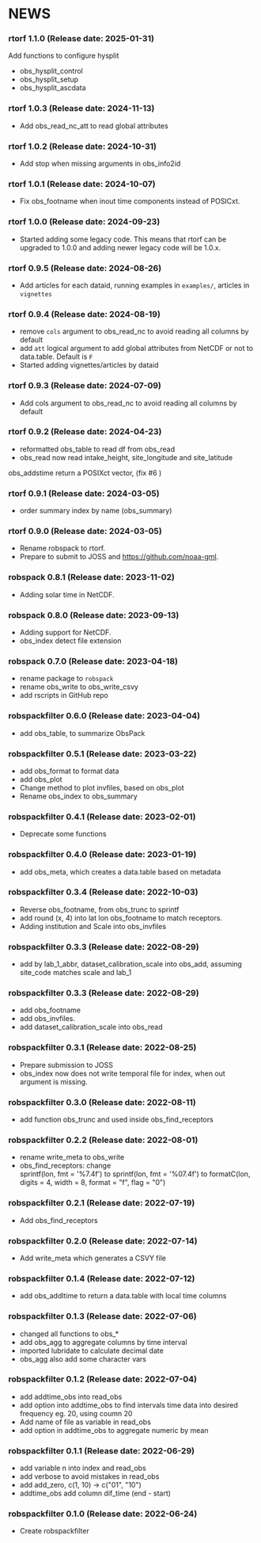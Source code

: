 NEWS
===========


### rtorf 1.1.0 (Release date: 2025-01-31)

Add functions to configure hysplit

- obs_hysplit_control
- obs_hysplit_setup
- obs_hysplit_ascdata

### rtorf 1.0.3 (Release date: 2024-11-13)


- Add obs_read_nc_att to read global attributes

### rtorf 1.0.2 (Release date: 2024-10-31)

- Add stop when missing arguments in obs_info2id

### rtorf 1.0.1 (Release date: 2024-10-07)

- Fix obs_footname when inout time components instead of POSICxt.


### rtorf 1.0.0 (Release date: 2024-09-23)

- Started adding some legacy code. This means that rtorf can be upgraded to 1.0.0 and adding newer legacy code will be 1.0.x.

### rtorf 0.9.5 (Release date: 2024-08-26)

- Add articles for each dataid, running examples in `examples/`, articles in `vignettes`

### rtorf 0.9.4 (Release date: 2024-08-19)

- remove `cols` argument to obs_read_nc to avoid reading all columns by default
- add `att` logical argument to add global attributes from NetCDF or not to data.table. Default is `F`
- Started adding vignettes/articles by dataid

### rtorf 0.9.3 (Release date: 2024-07-09)

- Add cols argument to obs_read_nc to avoid reading all columns by default

### rtorf 0.9.2 (Release date: 2024-04-23)

- reformatted obs_table to read df from obs_read
- obs_read now read intake_height, site_longitude and site_latitude

obs_addstime return a POSIXct vector, (fix #6 )

### rtorf 0.9.1 (Release date: 2024-03-05)

- order summary index by name (obs_summary)

### rtorf 0.9.0 (Release date: 2024-03-05)

- Rename robspack to rtorf.
- Prepare to submit to JOSS and https://github.com/noaa-gml.


### robspack 0.8.1 (Release date: 2023-11-02)

- Adding solar time in NetCDF.

### robspack 0.8.0 (Release date: 2023-09-13)

- Adding support for NetCDF.
- obs_index detect file extension

### robspack 0.7.0 (Release date: 2023-04-18)

- rename package to `robspack`
- rename obs_write to obs_write_csvy
- add rscripts in GitHub repo

### robspackfilter 0.6.0 (Release date: 2023-04-04)

- add obs_table, to summarize ObsPack

### robspackfilter 0.5.1 (Release date: 2023-03-22)

- add obs_format to format data
- add obs_plot
- Change method to plot invfiles, based on obs_plot
- Rename obs_index to obs_summary

### robspackfilter 0.4.1 (Release date: 2023-02-01)

- Deprecate some functions

### robspackfilter 0.4.0 (Release date: 2023-01-19)

- add obs_meta, which creates a data.table based on metadata


### robspackfilter 0.3.4 (Release date: 2022-10-03)

- Reverse obs_footname, from obs_trunc to sprintf
- add round (x, 4) into lat lon obs_footname to match receptors.
- Adding institution and Scale into obs_invfiles

### robspackfilter 0.3.3 (Release date: 2022-08-29)

- add by lab_1_abbr, dataset_calibration_scale into obs_add, assuming site_code matches scale and lab_1

### robspackfilter 0.3.3 (Release date: 2022-08-29)

- add obs_footname
- add obs_invfiles.
- add dataset_calibration_scale into obs_read


### robspackfilter 0.3.1 (Release date: 2022-08-25)

- Prepare submission to JOSS
- obs_index now does not write temporal file for index,
when out argument is missing. 

### robspackfilter 0.3.0 (Release date: 2022-08-11)

- add function obs_trunc and used inside obs_find_receptors

### robspackfilter 0.2.2 (Release date: 2022-08-01)

- rename write_meta to obs_write
- obs_find_receptors: change  
  sprintf(lon, fmt = '%7.4f') to 
   sprintf(lon, fmt = '%07.4f')  to
  formatC(lon, digits = 4, width = 8, format = "f", flag = "0")


### robspackfilter 0.2.1 (Release date: 2022-07-19)

- Add obs_find_receptors

### robspackfilter 0.2.0 (Release date: 2022-07-14)

- Add write_meta which generates a CSVY file

### robspackfilter 0.1.4 (Release date: 2022-07-12)

- add obs_addltime to return a data.table with local time columns

### robspackfilter 0.1.3 (Release date: 2022-07-06)

- changed all functions to obs_*
- add obs_agg to aggregate columns by time interval
- imported lubridate to calculate decimal date
- obs_agg also add some character vars


### robspackfilter 0.1.2 (Release date: 2022-07-04)

- add addtime_obs into read_obs
- add option into addtime_obs to find intervals
time data into desired frequency
eg. 20, using coumn 20
- Add name of file as variable in read_obs
- add option in addtime_obs to aggregate numeric by mean

### robspackfilter 0.1.1 (Release date: 2022-06-29)

- add variable n into index and read_obs
- add verbose to avoid mistakes in read_obs
- add add_zero,  c(1, 10) -> c("01", "10")
- addtime_obs add column dif_time (end - start)


### robspackfilter 0.1.0 (Release date: 2022-06-24)

- Create robspackfilter
